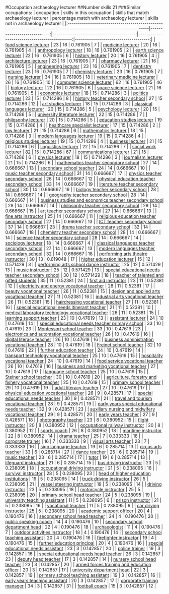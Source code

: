 #Occupation archaeology lecturer
##Number skills 21
###Similar occupations:
| occupation                                                                                                            |   skills in this occupation |   skills that match archaeology lecturer |   percentage match with archaeology lecturer |   skills not in archaeology lecturer |
|:----------------------------------------------------------------------------------------------------------------------|----------------------------:|-----------------------------------------:|---------------------------------------------:|-------------------------------------:|
| [food science lecturer](food_science_lecturer.md)                                                                     |                          23 |                                       16 |                                     0.761905 |                                    7 |
| [medicine lecturer](medicine_lecturer.md)                                                                             |                          20 |                                       16 |                                     0.761905 |                                    4 |
| [anthropology lecturer](anthropology_lecturer.md)                                                                     |                          18 |                                       16 |                                     0.761905 |                                    2 |
| [earth science lecturer](earth_science_lecturer.md)                                                                   |                          22 |                                       16 |                                     0.761905 |                                    6 |
| [history lecturer](history_lecturer.md)                                                                               |                          20 |                                       16 |                                     0.761905 |                                    4 |
| [architecture lecturer](architecture_lecturer.md)                                                                     |                          23 |                                       16 |                                     0.761905 |                                    7 |
| [pharmacy lecturer](pharmacy_lecturer.md)                                                                             |                          21 |                                       16 |                                     0.761905 |                                    5 |
| [engineering lecturer](engineering_lecturer.md)                                                                       |                          23 |                                       16 |                                     0.761905 |                                    7 |
| [dentistry lecturer](dentistry_lecturer.md)                                                                           |                          23 |                                       16 |                                     0.761905 |                                    7 |
| [chemistry lecturer](chemistry_lecturer.md)                                                                           |                          23 |                                       16 |                                     0.761905 |                                    7 |
| [nursing lecturer](nursing_lecturer.md)                                                                               |                          34 |                                       16 |                                     0.761905 |                                   18 |
| [veterinary medicine lecturer](veterinary_medicine_lecturer.md)                                                       |                          26 |                                       16 |                                     0.761905 |                                   10 |
| [computer science lecturer](computer_science_lecturer.md)                                                             |                          62 |                                       16 |                                     0.761905 |                                   46 |
| [biology lecturer](biology_lecturer.md)                                                                               |                          22 |                                       16 |                                     0.761905 |                                    6 |
| [space science lecturer](space_science_lecturer.md)                                                                   |                          21 |                                       16 |                                     0.761905 |                                    5 |
| [economics lecturer](economics_lecturer.md)                                                                           |                          18 |                                       15 |                                     0.714286 |                                    3 |
| [politics lecturer](politics_lecturer.md)                                                                             |                          23 |                                       15 |                                     0.714286 |                                    8 |
| [history teacher secondary school](history_teacher_secondary_school.md)                                               |                          27 |                                       15 |                                     0.714286 |                                   12 |
| [art studies lecturer](art_studies_lecturer.md)                                                                       |                          18 |                                       15 |                                     0.714286 |                                    3 |
| [classical languages lecturer](classical_languages_lecturer.md)                                                       |                          20 |                                       15 |                                     0.714286 |                                    5 |
| [psychology lecturer](psychology_lecturer.md)                                                                         |                          20 |                                       15 |                                     0.714286 |                                    5 |
| [university literature lecturer](university_literature_lecturer.md)                                                   |                          22 |                                       15 |                                     0.714286 |                                    7 |
| [philosophy lecturer](philosophy_lecturer.md)                                                                         |                          20 |                                       15 |                                     0.714286 |                                    5 |
| [education studies lecturer](education_studies_lecturer.md)                                                           |                          19 |                                       15 |                                     0.714286 |                                    4 |
| [healthcare specialist lecturer](healthcare_specialist_lecturer.md)                                                   |                          17 |                                       15 |                                     0.714286 |                                    2 |
| [law lecturer](law_lecturer.md)                                                                                       |                          21 |                                       15 |                                     0.714286 |                                    6 |
| [mathematics lecturer](mathematics_lecturer.md)                                                                       |                          18 |                                       15 |                                     0.714286 |                                    3 |
| [modern languages lecturer](modern_languages_lecturer.md)                                                             |                          19 |                                       15 |                                     0.714286 |                                    4 |
| [religious studies lecturer](religious_studies_lecturer.md)                                                           |                          19 |                                       15 |                                     0.714286 |                                    4 |
| [business lecturer](business_lecturer.md)                                                                             |                          21 |                                       15 |                                     0.714286 |                                    6 |
| [linguistics lecturer](linguistics_lecturer.md)                                                                       |                          22 |                                       15 |                                     0.714286 |                                    7 |
| [social work lecturer](social_work_lecturer.md)                                                                       |                          82 |                                       15 |                                     0.714286 |                                   67 |
| [communications lecturer](communications_lecturer.md)                                                                 |                          21 |                                       15 |                                     0.714286 |                                    6 |
| [physics lecturer](physics_lecturer.md)                                                                               |                          18 |                                       15 |                                     0.714286 |                                    3 |
| [journalism lecturer](journalism_lecturer.md)                                                                         |                          21 |                                       15 |                                     0.714286 |                                    6 |
| [mathematics teacher secondary school](mathematics_teacher_secondary_school.md)                                       |                          27 |                                       14 |                                     0.666667 |                                   13 |
| [secondary school teacher](secondary_school_teacher.md)                                                               |                          24 |                                       14 |                                     0.666667 |                                   10 |
| [music teacher secondary school](music_teacher_secondary_school.md)                                                   |                          31 |                                       14 |                                     0.666667 |                                   17 |
| [physics teacher secondary school](physics_teacher_secondary_school.md)                                               |                          26 |                                       14 |                                     0.666667 |                                   12 |
| [physical education teacher secondary school](physical_education_teacher_secondary_school.md)                         |                          33 |                                       14 |                                     0.666667 |                                   19 |
| [literature teacher secondary school](literature_teacher_secondary_school.md)                                         |                          30 |                                       14 |                                     0.666667 |                                   16 |
| [biology teacher secondary school](biology_teacher_secondary_school.md)                                               |                          28 |                                       14 |                                     0.666667 |                                   14 |
| [geography teacher secondary school](geography_teacher_secondary_school.md)                                           |                          28 |                                       14 |                                     0.666667 |                                   14 |
| [business studies and economics teacher secondary school](business_studies_and_economics_teacher_secondary_school.md) |                          28 |                                       14 |                                     0.666667 |                                   14 |
| [philosophy teacher secondary school](philosophy_teacher_secondary_school.md)                                         |                          29 |                                       14 |                                     0.666667 |                                   15 |
| [art teacher secondary school](art_teacher_secondary_school.md)                                                       |                          27 |                                       14 |                                     0.666667 |                                   13 |
| [fine arts instructor](fine_arts_instructor.md)                                                                       |                          25 |                                       14 |                                     0.666667 |                                   11 |
| [religious education teacher secondary school](religious_education_teacher_secondary_school.md)                       |                          27 |                                       14 |                                     0.666667 |                                   13 |
| [ICT teacher secondary school](ICT_teacher_secondary_school.md)                                                       |                          37 |                                       14 |                                     0.666667 |                                   23 |
| [drama teacher secondary school](drama_teacher_secondary_school.md)                                                   |                          32 |                                       14 |                                     0.666667 |                                   18 |
| [chemistry teacher secondary school](chemistry_teacher_secondary_school.md)                                           |                          28 |                                       14 |                                     0.666667 |                                   14 |
| [science teacher secondary school](science_teacher_secondary_school.md)                                               |                          28 |                                       14 |                                     0.666667 |                                   14 |
| [sociology lecturer](sociology_lecturer.md)                                                                           |                          18 |                                       14 |                                     0.666667 |                                    4 |
| [classical languages teacher secondary school](classical_languages_teacher_secondary_school.md)                       |                          27 |                                       14 |                                     0.666667 |                                   13 |
| [modern languages teacher secondary school](modern_languages_teacher_secondary_school.md)                             |                          32 |                                       14 |                                     0.666667 |                                   18 |
| [performing arts theatre instructor](performing_arts_theatre_instructor.md)                                           |                          30 |                                       13 |                                     0.619048 |                                   17 |
| [higher education lecturer](higher_education_lecturer.md)                                                             |                          15 |                                       12 |                                     0.571429 |                                    3 |
| [performing arts school dance instructor](performing_arts_school_dance_instructor.md)                                 |                          25 |                                       12 |                                     0.571429 |                                   13 |
| [music instructor](music_instructor.md)                                                                               |                          25 |                                       12 |                                     0.571429 |                                   13 |
| [special educational needs teacher secondary school](special_educational_needs_teacher_secondary_school.md)           |                          30 |                                       12 |                                     0.571429 |                                   18 |
| [teacher of talented and gifted students](teacher_of_talented_and_gifted_students.md)                                 |                          35 |                                       11 |                                     0.52381  |                                   24 |
| [first aid instructor](first_aid_instructor.md)                                                                       |                          23 |                                       11 |                                     0.52381  |                                   12 |
| [electricity and energy vocational teacher](electricity_and_energy_vocational_teacher.md)                             |                          28 |                                       11 |                                     0.52381  |                                   17 |
| [beauty vocational teacher](beauty_vocational_teacher.md)                                                             |                          26 |                                       11 |                                     0.52381  |                                   15 |
| [design and applied arts vocational teacher](design_and_applied_arts_vocational_teacher.md)                           |                          27 |                                       11 |                                     0.52381  |                                   16 |
| [industrial arts vocational teacher](industrial_arts_vocational_teacher.md)                                           |                          26 |                                       11 |                                     0.52381  |                                   15 |
| [hairdressing vocational teacher](hairdressing_vocational_teacher.md)                                                 |                          27 |                                       11 |                                     0.52381  |                                   16 |
| [special educational needs itinerant teacher](special_educational_needs_itinerant_teacher.md)                         |                          21 |                                       11 |                                     0.52381  |                                   10 |
| [medical laboratory technology vocational teacher](medical_laboratory_technology_vocational_teacher.md)               |                          26 |                                       11 |                                     0.52381  |                                   15 |
| [learning support teacher](learning_support_teacher.md)                                                               |                          23 |                                       10 |                                     0.47619  |                                   13 |
| [assistant lecturer](assistant_lecturer.md)                                                                           |                          24 |                                       10 |                                     0.47619  |                                   14 |
| [special educational needs teacher primary school](special_educational_needs_teacher_primary_school.md)               |                          33 |                                       10 |                                     0.47619  |                                   23 |
| [Montessori school teacher](Montessori_school_teacher.md)                                                             |                          33 |                                       10 |                                     0.47619  |                                   23 |
| [electronics and automation vocational teacher](electronics_and_automation_vocational_teacher.md)                     |                          26 |                                       10 |                                     0.47619  |                                   16 |
| [digital literacy teacher](digital_literacy_teacher.md)                                                               |                          26 |                                       10 |                                     0.47619  |                                   16 |
| [business administration vocational teacher](business_administration_vocational_teacher.md)                           |                          28 |                                       10 |                                     0.47619  |                                   18 |
| [Freinet school teacher](Freinet_school_teacher.md)                                                                   |                          32 |                                       10 |                                     0.47619  |                                   22 |
| [further education teacher](further_education_teacher.md)                                                             |                          24 |                                       10 |                                     0.47619  |                                   14 |
| [transport technology vocational teacher](transport_technology_vocational_teacher.md)                                 |                          25 |                                       10 |                                     0.47619  |                                   15 |
| [hospitality vocational teacher](hospitality_vocational_teacher.md)                                                   |                          24 |                                       10 |                                     0.47619  |                                   14 |
| [food service vocational teacher](food_service_vocational_teacher.md)                                                 |                          26 |                                       10 |                                     0.47619  |                                   16 |
| [business and marketing vocational teacher](business_and_marketing_vocational_teacher.md)                             |                          27 |                                       10 |                                     0.47619  |                                   17 |
| [language school teacher](language_school_teacher.md)                                                                 |                          25 |                                       10 |                                     0.47619  |                                   15 |
| [Steiner school teacher](Steiner_school_teacher.md)                                                                   |                          30 |                                       10 |                                     0.47619  |                                   20 |
| [agriculture, forestry and fishery vocational teacher](agriculture,_forestry_and_fishery_vocational_teacher.md)       |                          25 |                                       10 |                                     0.47619  |                                   15 |
| [primary school teacher](primary_school_teacher.md)                                                                   |                          29 |                                       10 |                                     0.47619  |                                   19 |
| [adult literacy teacher](adult_literacy_teacher.md)                                                                   |                          27 |                                       10 |                                     0.47619  |                                   17 |
| [physical education vocational teacher](physical_education_vocational_teacher.md)                                     |                          26 |                                        9 |                                     0.428571 |                                   17 |
| [special educational needs teacher](special_educational_needs_teacher.md)                                             |                          30 |                                        9 |                                     0.428571 |                                   21 |
| [travel and tourism vocational teacher](travel_and_tourism_vocational_teacher.md)                                     |                          28 |                                        9 |                                     0.428571 |                                   19 |
| [early years special educational needs teacher](early_years_special_educational_needs_teacher.md)                     |                          32 |                                        9 |                                     0.428571 |                                   23 |
| [auxiliary nursing and midwifery vocational teacher](auxiliary_nursing_and_midwifery_vocational_teacher.md)           |                          29 |                                        9 |                                     0.428571 |                                   20 |
| [early years teacher](early_years_teacher.md)                                                                         |                          27 |                                        9 |                                     0.428571 |                                   18 |
| [photography teacher](photography_teacher.md)                                                                         |                          23 |                                        8 |                                     0.380952 |                                   15 |
| [flight instructor](flight_instructor.md)                                                                             |                          20 |                                        8 |                                     0.380952 |                                   12 |
| [occupational railway instructor](occupational_railway_instructor.md)                                                 |                          20 |                                        8 |                                     0.380952 |                                   12 |
| [sports coach](sports_coach.md)                                                                                       |                          26 |                                        8 |                                     0.380952 |                                   18 |
| [maritime instructor](maritime_instructor.md)                                                                         |                          22 |                                        8 |                                     0.380952 |                                   14 |
| [drama teacher](drama_teacher.md)                                                                                     |                          25 |                                        7 |                                     0.333333 |                                   18 |
| [corporate trainer](corporate_trainer.md)                                                                             |                          16 |                                        7 |                                     0.333333 |                                    9 |
| [visual arts teacher](visual_arts_teacher.md)                                                                         |                          23 |                                        7 |                                     0.333333 |                                   16 |
| [sign language teacher](sign_language_teacher.md)                                                                     |                          19 |                                        6 |                                     0.285714 |                                   13 |
| [circus arts teacher](circus_arts_teacher.md)                                                                         |                          33 |                                        6 |                                     0.285714 |                                   27 |
| [dance teacher](dance_teacher.md)                                                                                     |                          25 |                                        6 |                                     0.285714 |                                   19 |
| [music teacher](music_teacher.md)                                                                                     |                          23 |                                        6 |                                     0.285714 |                                   17 |
| [tutor](tutor.md)                                                                                                     |                          19 |                                        6 |                                     0.285714 |                                   13 |
| [lifeguard instructor](lifeguard_instructor.md)                                                                       |                          21 |                                        6 |                                     0.285714 |                                   15 |
| [bus driving instructor](bus_driving_instructor.md)                                                                   |                          23 |                                        5 |                                     0.238095 |                                   18 |
| [occupational driving instructor](occupational_driving_instructor.md)                                                 |                          21 |                                        5 |                                     0.238095 |                                   16 |
| [survival instructor](survival_instructor.md)                                                                         |                          28 |                                        5 |                                     0.238095 |                                   23 |
| [head of higher education institutions](head_of_higher_education_institutions.md)                                     |                          19 |                                        5 |                                     0.238095 |                                   14 |
| [truck driving instructor](truck_driving_instructor.md)                                                               |                          26 |                                        5 |                                     0.238095 |                                   21 |
| [vessel steering instructor](vessel_steering_instructor.md)                                                           |                          19 |                                        5 |                                     0.238095 |                                   14 |
| [driving instructor](driving_instructor.md)                                                                           |                          23 |                                        5 |                                     0.238095 |                                   18 |
| [motorcycle instructor](motorcycle_instructor.md)                                                                     |                          25 |                                        5 |                                     0.238095 |                                   20 |
| [primary school head teacher](primary_school_head_teacher.md)                                                         |                          24 |                                        5 |                                     0.238095 |                                   19 |
| [university teaching assistant](university_teaching_assistant.md)                                                     |                          11 |                                        5 |                                     0.238095 |                                    6 |
| [prison instructor](prison_instructor.md)                                                                             |                          21 |                                        5 |                                     0.238095 |                                   16 |
| [vocational teacher](vocational_teacher.md)                                                                           |                          11 |                                        5 |                                     0.238095 |                                    6 |
| [car driving instructor](car_driving_instructor.md)                                                                   |                          25 |                                        5 |                                     0.238095 |                                   20 |
| [academic support officer](academic_support_officer.md)                                                               |                          20 |                                        4 |                                     0.190476 |                                   16 |
| [secondary school head teacher](secondary_school_head_teacher.md)                                                     |                          24 |                                        4 |                                     0.190476 |                                   20 |
| [public speaking coach](public_speaking_coach.md)                                                                     |                          14 |                                        4 |                                     0.190476 |                                   10 |
| [secondary school department head](secondary_school_department_head.md)                                               |                          22 |                                        4 |                                     0.190476 |                                   18 |
| [archaeologist](archaeologist.md)                                                                                     |                          11 |                                        4 |                                     0.190476 |                                    7 |
| [outdoor activities instructor](outdoor_activities_instructor.md)                                                     |                          18 |                                        4 |                                     0.190476 |                                   14 |
| [secondary school teaching assistant](secondary_school_teaching_assistant.md)                                         |                          20 |                                        4 |                                     0.190476 |                                   16 |
| [firefighter instructor](firefighter_instructor.md)                                                                   |                          19 |                                        4 |                                     0.190476 |                                   15 |
| [further education principal](further_education_principal.md)                                                         |                          20 |                                        4 |                                     0.190476 |                                   16 |
| [special educational needs assistant](special_educational_needs_assistant.md)                                         |                          23 |                                        3 |                                     0.142857 |                                   20 |
| [police trainer](police_trainer.md)                                                                                   |                          19 |                                        3 |                                     0.142857 |                                   16 |
| [special educational needs head teacher](special_educational_needs_head_teacher.md)                                   |                          26 |                                        3 |                                     0.142857 |                                   23 |
| [deputy head teacher](deputy_head_teacher.md)                                                                         |                          17 |                                        3 |                                     0.142857 |                                   14 |
| [nursery school head teacher](nursery_school_head_teacher.md)                                                         |                          23 |                                        3 |                                     0.142857 |                                   20 |
| [armed forces training and education officer](armed_forces_training_and_education_officer.md)                         |                          20 |                                        3 |                                     0.142857 |                                   17 |
| [university department head](university_department_head.md)                                                           |                          22 |                                        3 |                                     0.142857 |                                   19 |
| [primary school teaching assistant](primary_school_teaching_assistant.md)                                             |                          19 |                                        3 |                                     0.142857 |                                   16 |
| [early years teaching assistant](early_years_teaching_assistant.md)                                                   |                          20 |                                        3 |                                     0.142857 |                                   17 |
| [corporate training manager](corporate_training_manager.md)                                                           |                          34 |                                        3 |                                     0.142857 |                                   31 |
| [football coach](football_coach.md)                                                                                   |                          15 |                                        3 |                                     0.142857 |                                   12 |
